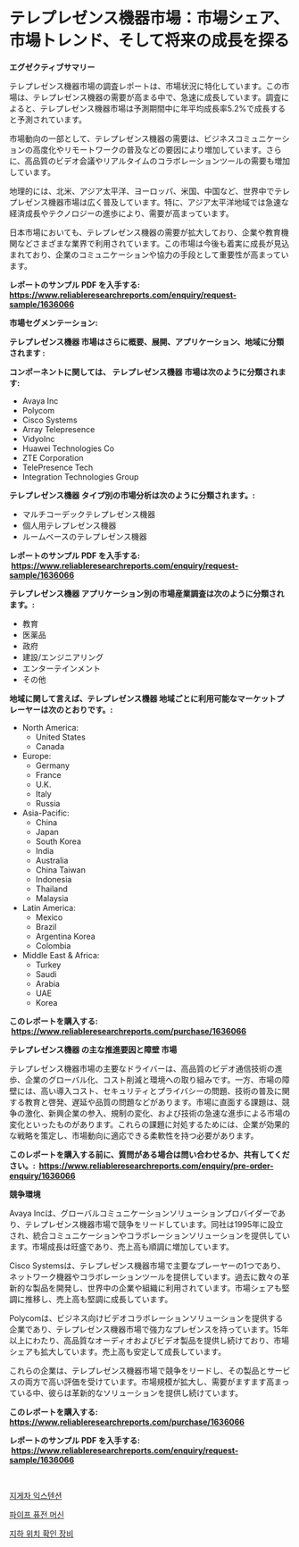 <p><h1>テレプレゼンス機器市場：市場シェア、市場トレンド、そして将来の成長を探る</h1></p><p><strong>エグゼクティブサマリー</strong></p>
<p><p>テレプレゼンス機器市場の調査レポートは、市場状況に特化しています。この市場は、テレプレゼンス機器の需要が高まる中で、急速に成長しています。調査によると、テレプレゼンス機器市場は予測期間中に年平均成長率5.2%で成長すると予測されています。</p><p>市場動向の一部として、テレプレゼンス機器の需要は、ビジネスコミュニケーションの高度化やリモートワークの普及などの要因により増加しています。さらに、高品質のビデオ会議やリアルタイムのコラボレーションツールの需要も増加しています。</p><p>地理的には、北米、アジア太平洋、ヨーロッパ、米国、中国など、世界中でテレプレゼンス機器市場は広く普及しています。特に、アジア太平洋地域では急速な経済成長やテクノロジーの進歩により、需要が高まっています。</p><p>日本市場においても、テレプレゼンス機器の需要が拡大しており、企業や教育機関などさまざまな業界で利用されています。この市場は今後も着実に成長が見込まれており、企業のコミュニケーションや協力の手段として重要性が高まっています。</p></p>
<p><strong>レポートのサンプル PDF を入手する: <a href="https://www.reliableresearchreports.com/enquiry/request-sample/1636066">https://www.reliableresearchreports.com/enquiry/request-sample/1636066</a></strong></p>
<p><strong>市場セグメンテーション:</strong></p>
<p><strong> テレプレゼンス機器 市場はさらに概要、展開、アプリケーション、地域に分類されます :</strong></p>
<p><strong>コンポーネントに関しては、 テレプレゼンス機器 市場は次のように分類されます: &nbsp;</strong></p>
<p><ul><li>Avaya Inc</li><li>Polycom</li><li>Cisco Systems</li><li>Array Telepresence</li><li>VidyoInc</li><li>Huawei Technologies Co</li><li>ZTE Corporation</li><li>TelePresence Tech</li><li>Integration Technologies Group</li></ul></p>
<p><strong> テレプレゼンス機器 タイプ別の市場分析は次のように分類されます。:</strong></p>
<p><ul><li>マルチコーデックテレプレゼンス機器</li><li>個人用テレプレゼンス機器</li><li>ルームベースのテレプレゼンス機器</li></ul></p>
<p><strong>レポートのサンプル PDF を入手する: &nbsp;<a href="https://www.reliableresearchreports.com/enquiry/request-sample/1636066">https://www.reliableresearchreports.com/enquiry/request-sample/1636066</a></strong></p>
<p><strong> テレプレゼンス機器 アプリケーション別の市場産業調査は次のように分類されます。:</strong></p>
<p><ul><li>教育</li><li>医薬品</li><li>政府</li><li>建設/エンジニアリング</li><li>エンターテインメント</li><li>その他</li></ul></p>
<p><strong>地域に関して言えば、テレプレゼンス機器 地域ごとに利用可能なマーケットプレーヤーは次のとおりです。:</strong></p>
<p><ul>
    <li>
        North America:
        <ul>
            <li>United States</li>
            <li>Canada</li>
        </ul>
    </li>
    <li>
        Europe:
        <ul>
            <li>Germany</li>
            <li>France</li>
            <li>U.K.</li>
            <li>Italy</li>
            <li>Russia</li>
        </ul>
    </li>
    <li>
        Asia-Pacific:
        <ul>
            <li>China</li>
            <li>Japan</li>
            <li>South Korea</li>
            <li>India</li>
            <li>Australia</li>
            <li>China Taiwan</li>
            <li>Indonesia</li>
            <li>Thailand</li>
            <li>Malaysia</li>
        </ul>
    </li>
    <li>
        Latin America:
        <ul>
            <li>Mexico</li>
            <li>Brazil</li>
            <li>Argentina Korea</li>
            <li>Colombia</li>
        </ul>
    </li>
    <li>
        Middle East & Africa:
        <ul>
            <li>Turkey</li>
            <li>Saudi</li>
            <li>Arabia</li>
            <li>UAE</li>
            <li>Korea</li>
        </ul>
    </li>
    </ul></p>
<p><strong>このレポートを購入する: &nbsp;<a href="https://www.reliableresearchreports.com/purchase/1636066">https://www.reliableresearchreports.com/purchase/1636066</a></strong></p>
<p><strong>テレプレゼンス機器 の主な推進要因と障壁 市場</strong></p>
<p><p>テレプレゼンス機器市場の主要なドライバーは、高品質のビデオ通信技術の進歩、企業のグローバル化、コスト削減と環境への取り組みです。一方、市場の障壁には、高い導入コスト、セキュリティとプライバシーの問題、技術の普及に関する教育と啓発、遅延や品質の問題などがあります。市場に直面する課題は、競争の激化、新興企業の参入、規制の変化、および技術の急速な進歩による市場の変化といったものがあります。これらの課題に対処するためには、企業が効果的な戦略を策定し、市場動向に適応できる柔軟性を持つ必要があります。</p></p>
<p><strong>このレポートを購入する前に、質問がある場合は問い合わせるか、共有してください。:&nbsp; <a href="https://www.reliableresearchreports.com/enquiry/pre-order-enquiry/1636066">https://www.reliableresearchreports.com/enquiry/pre-order-enquiry/1636066</a></strong></p>
<p><strong>競争環境</strong></p>
<p><p>Avaya Incは、グローバルコミュニケーションソリューションプロバイダーであり、テレプレゼンス機器市場で競争をリードしています。同社は1995年に設立され、統合コミュニケーションやコラボレーションソリューションを提供しています。市場成長は旺盛であり、売上高も順調に増加しています。</p><p>Cisco Systemsは、テレプレゼンス機器市場で主要なプレーヤーの1つであり、ネットワーク機器やコラボレーションツールを提供しています。過去に数々の革新的な製品を開発し、世界中の企業や組織に利用されています。市場シェアも堅調に推移し、売上高も堅調に成長しています。</p><p>Polycomは、ビジネス向けビデオコラボレーションソリューションを提供する企業であり、テレプレゼンス機器市場で強力なプレゼンスを持っています。15年以上にわたり、高品質なオーディオおよびビデオ製品を提供し続けており、市場シェアも拡大しています。売上高も安定して成長しています。</p><p>これらの企業は、テレプレゼンス機器市場で競争をリードし、その製品とサービスの両方で高い評価を受けています。市場規模が拡大し、需要がますます高まっている中、彼らは革新的なソリューションを提供し続けています。</p></p>
<p><strong>このレポートを購入する: &nbsp; <a href="https://www.reliableresearchreports.com/purchase/1636066">https://www.reliableresearchreports.com/purchase/1636066</a></strong></p>
<p><strong>レポートのサンプル PDF を入手する: &nbsp;<a href="https://www.reliableresearchreports.com/enquiry/request-sample/1636066">https://www.reliableresearchreports.com/enquiry/request-sample/1636066</a></strong><strong></strong></p>
<p>&nbsp;</p>
<p><p><a href="https://github.com/wallacBahrtyinger567686/Market-Research-Report-List-1/blob/main/43829296874.md">지게차 익스텐션</a></p><p><a href="https://github.com/plelbej847484502/Market-Research-Report-List-1/blob/main/80908006875.md">파이프 퓨전 머신</a></p><p><a href="https://github.com/vseigx30c9a1j/Market-Research-Report-List-1/blob/main/43259196876.md">지하 위치 확인 장비</a></p></p>